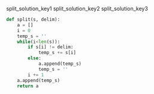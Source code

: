 split_solution_key1
split_solution_key2
split_solution_key3


```python
def split(s, delim):
    a = []
    i = 0
    temp_s = ''
    while(i<len(s)):
        if s[i] != delim:
            temp_s += s[i]
        else:
            a.append(temp_s)
            temp_s = ''
        i += 1
    a.append(temp_s)
    return a
```
